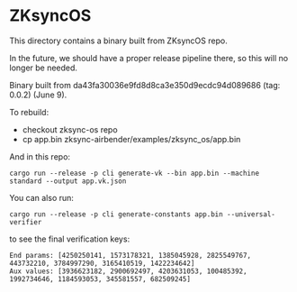 # ZKsyncOS

This directory contains a binary built from ZKsyncOS repo.

In the future, we should have a proper release pipeline there, so this will no longer be needed.


Binary built from da43fa30036e9fd8d8ca3e350d9ecdc94d089686 (tag: 0.0.2) (June 9).


To rebuild:
* checkout zksync-os repo
* cp app.bin zksync-airbender/examples/zksync_os/app.bin

And in this repo:

```
cargo run --release -p cli generate-vk --bin app.bin --machine standard --output app.vk.json
```

You can also run:
```
cargo run --release -p cli generate-constants app.bin --universal-verifier
```

to see the final verification keys:

```
End params: [4250250141, 1573178321, 1385045928, 2825549767, 443732210, 3784997290, 3165410519, 1422234642]
Aux values: [3936623182, 2900692497, 4203631053, 100485392, 1992734646, 1184593053, 345581557, 682509245]
```
